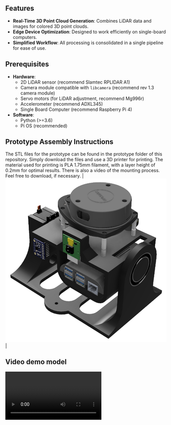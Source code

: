 ## Features  
- **Real-Time 3D Point Cloud Generation**: Combines LiDAR data and images for colored 3D point clouds.  
- **Edge Device Optimization**: Designed to work efficiently on single-board computers.  
- **Simplified Workflow**: All processing is consolidated in a single pipeline for ease of use.

## Prerequisites  
- **Hardware**:  
  - 2D LiDAR sensor (recommend Slamtec RPLIDAR A1)
  - Camera module compatible with `libcamera` (recommend rev 1.3 camera module)
  - Servo motors (for LiDAR adjustment, recommend Mg996r)
  - Accelerometer (recommend ADXL345)
  - Single Board Computer (recommend Raspberry Pi 4)
- **Software**:  
  - Python (>=3.6)
  - Pi OS (recommended)

## Prototype Assembly Instructions
The STL files for the prototype can be found in the prototype folder of this repository. Simply download the files and use a 3D printer for printing.
The material used for printing is PLA 1.75mm filament, with a layer height of 0.2mm for optimal results.
There is also a video of the mounting process. Feel free to download, if necessary.
| ![LiDAR System](https://github.com/jeremynguyenn/LiDAR-and-Camerafor-Real-Time-Colored-3D-Point-Cloud/blob/main/LiDAR-and-Camera-for-Real-Time-3D-Point-Cloud/Prototype/prototipo_final.png) | 

## Video demo model
<video src="https://github.com/jeremynguyenn/LiDAR-and-Camerafor-Real-Time-Colored-3D-Point-Cloud/blob/main/LiDAR-and-Camera-for-Real-Time-3D-Point-Cloud/Prototype/prototype.mp4" controls="controls" style="max-width: 730px;">
</video>
